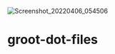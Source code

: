 ![Screenshot_20220406_054506](https://user-images.githubusercontent.com/101960541/162140292-2cb03895-631d-4045-ba7d-8aada1c438be.png)
# groot-dot-files
